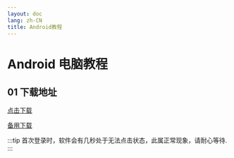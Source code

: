 ```yaml
---
layout: doc
lang: zh-CN
title: Android教程
---
```


# Android 电脑教程

## 01 下载地址

[点击下载](https://assets.xn--xkru27h5fjrwm.com:9999/c/Digilink.apk)

<!-- [下载](https://assets.tyro.wiki/c/Digilink.apk) -->

[备用下载](http://154.23.241.39:9008/c/Digilink.apk)

:::tip
首次登录时，软件会有几秒处于无法点击状态，此属正常现象，请耐心等待.
:::